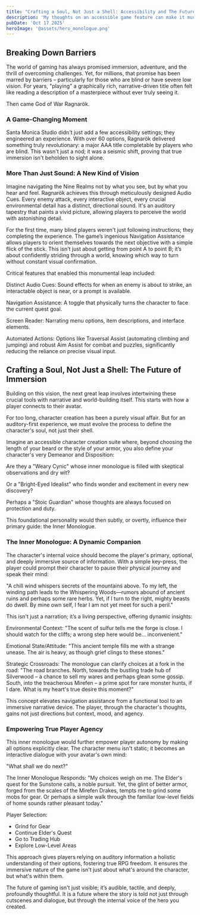 ```yaml
---
title: "Crafting a Soul, Not Just a Shell: Accessibility and The Future of Character Creation"
description: 'My thoughts on an accessible game feature can make it much more immersive'
pubDate: 'Oct 17 2025'
heroImage: '@assets/hero_monologue.png'
---
```


## Breaking Down Barriers
The world of gaming has always promised immersion, adventure, and the thrill of overcoming challenges. Yet, for millions, that promise has been marred by barriers – particularly for those who are blind or have severe low vision. For years, "playing" a graphically rich, narrative-driven title often felt like reading a description of a masterpiece without ever truly seeing it.

Then came God of War Ragnarök.

### A Game-Changing Moment

Santa Monica Studio didn't just add a few accessibility settings; they engineered an experience. With over 60 options, Ragnarök delivered something truly revolutionary: a major AAA title completable by players who are blind. This wasn't just a nod; it was a seismic shift, proving that true immersion isn't beholden to sight alone.

### More Than Just Sound: A New Kind of Vision
Imagine navigating the Nine Realms not by what you see, but by what you hear and feel. Ragnarök achieves this through meticulously designed Audio Cues. Every enemy attack, every interactive object, every crucial environmental detail has a distinct, directional sound. It's an auditory tapestry that paints a vivid picture, allowing players to perceive the world with astonishing detail.

For the first time, many blind players weren't just following instructions; they completing the experience. The game’s ingenious Navigation Assistance allows players to orient themselves towards the next objective with a simple flick of the stick. This isn't just about getting from point A to point B; it’s about confidently striding through a world, knowing which way to turn without constant visual confirmation.

Critical features that enabled this monumental leap included:

Distinct Audio Cues: Sound effects for when an enemy is about to strike, an interactable object is near, or a prompt is available.

Navigation Assistance: A toggle that physically turns the character to face the current quest goal.

Screen Reader: Narrating menu options, item descriptions, and interface elements.

Automated Actions: Options like Traversal Assist (automating climbing and jumping) and robust Aim Assist for combat and puzzles, significantly reducing the reliance on precise visual input.

## Crafting a Soul, Not Just a Shell: The Future of Immersion
Building on this vision, the next great leap involves intertwining these crucial tools with narrative and world-building itself. This starts with how a player connects to their avatar.

For too long, character creation has been a purely visual affair. But for an auditory-first experience, we must evolve the process to define the character's soul, not just their shell.

Imagine an accessible character creation suite where, beyond choosing the length of your beard or the style of your armor, you also define your character's very Demeanor and Disposition:

Are they a "Weary Cynic" whose inner monologue is filled with skeptical observations and dry wit?

Or a "Bright-Eyed Idealist" who finds wonder and excitement in every new discovery?

Perhaps a "Stoic Guardian" whose thoughts are always focused on protection and duty.

This foundational personality would then subtly, or overtly, influence their primary guide: the Inner Monologue.

### The Inner Monologue: A Dynamic Companion
The character's internal voice should become the player's primary, optional, and deeply immersive source of information. With a simple key-press, the player could prompt their character to pause their physical journey and speak their mind:

"A chill wind whispers secrets of the mountains above. To my left, the winding path leads to the Whispering Woods—rumors abound of ancient ruins and perhaps some rare herbs. Yet, if I turn to the right, mighty beasts do dwell. By mine own self, I fear I am not yet meet for such a peril."

This isn't just a narration; it’s a living perspective, offering dynamic insights:

Environmental Context: "The scent of sulfur tells me the forge is close. I should watch for the cliffs; a wrong step here would be... inconvenient."

Emotional State/Attitude: "This ancient temple fills me with a strange unease. The air is heavy, as though grief clings to these stones."

Strategic Crossroads: The monologue can clarify choices at a fork in the road: "The road branches. North, towards the bustling trade hub of Silverwood – a chance to sell my wares and perhaps glean some gossip. South, into the treacherous Mirefen – a prime spot for rare monster hunts, if I dare. What is my heart's true desire this moment?"

This concept elevates navigation assistance from a functional tool to an immersive narrative device. The player, through the character's thoughts, gains not just directions but context, mood, and agency.

### Empowering True Player Agency
This inner monologue would further empower player autonomy by making all options explicitly clear. The character menu isn't static; it becomes an interactive dialogue with your avatar's own mind:

"What shall we do next?"

The Inner Monologue Responds: "My choices weigh on me. The Elder's quest for the Sunstone calls, a noble pursuit. Yet, the glint of better armor, forged from the scales of the Mirefen Drakes, tempts me to grind some mobs for gear. Or perhaps a simple walk through the familiar low-level fields of home sounds rather pleasant today."

Player Selection: 
- Grind for Gear 
- Continue Elder's Quest 
- Go to Trading Hub 
- Explore Low-Level Areas

This approach gives players relying on auditory information a holistic understanding of their options, fostering true RPG freedom. It ensures the immersive nature of the game isn't just about what's around the character, but what's within them.

The future of gaming isn't just visible; it’s audible, tactile, and deeply, profoundly thoughtful. It is a future where the story is told not just through cutscenes and dialogue, but through the internal voice of the hero you created.
